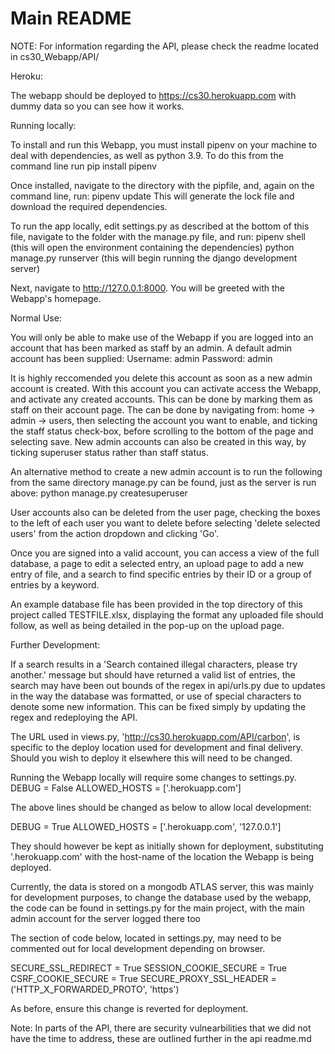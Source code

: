 # Main README
NOTE: For information regarding the API, please check the readme located in cs30_Webapp/API/

Heroku:

The webapp should be deployed to https://cs30.herokuapp.com with dummy data so you can see how it works.

Running locally:

To install and run this Webapp, you must install pipenv on your machine to deal with dependencies, as well as python 3.9.
To do this from the command line run pip install pipenv

Once installed, navigate to the directory with the pipfile, and, again on the command line, run:
pipenv update
This will generate the lock file and download the required dependencies.

To run the app locally, edit settings.py as described at the bottom of this file,
navigate to the folder with the manage.py file, and run:
pipenv shell (this will open the environment containing the dependencies)
python manage.py runserver (this will begin running the django development server)

Next, navigate to http://127.0.0.1:8000. You will be greeted with the Webapp's homepage.



Normal Use:

You will only be able to make use of the Webapp if you are logged into an
account that has been marked as staff by an admin. A default admin account has been supplied:
Username: admin
Password: admin

It is highly reccomended you delete this account as soon as a new admin account is created.
With this account you can activate access the Webapp, and activate any created accounts. This can be done by marking them
as staff on their account page. The can be done by navigating from: home -> admin -> users, then selecting the account
you want to enable, and ticking the staff status check-box, before scrolling to the bottom of the page and selecting save.
New admin accounts can also be created in this way, by ticking superuser status rather than staff status.

An alternative method to create a new admin account is to run the following from the same directory manage.py can be found, just as the
server is run above:
python manage.py createsuperuser

User accounts also can be deleted from the user page, checking the boxes to the left of each user you want to delete before selecting
'delete selected users' from the action dropdown and clicking 'Go'.

Once you are signed into a valid account, you can access a view of the full database, a page to edit a selected entry,
an upload page to add a new entry of file, and a search to find specific entries by their ID or a group of entries by a keyword.

An example database file has been provided in the top directory of this project called TESTFILE.xlsx, displaying the format any uploaded file should follow, as well as being detailed in the pop-up on the upload page.



Further Development:

If a search results in a 'Search contained illegal characters, please try another.' message but should have returned a valid list of entries, the search may have been out bounds of the regex in api/urls.py due to updates in the way the database was formatted, or use of special characters to denote some new information. This can be fixed simply by updating the regex and redeploying the API.


The URL used in views.py, 'http://cs30.herokuapp.com/API/carbon', is specific to the deploy location used for development and final delivery. Should you wish to deploy it elsewhere this will need to be changed.


Running the Webapp locally will require some changes to settings.py.
DEBUG = False
ALLOWED_HOSTS = ['.herokuapp.com']

The above lines should be changed as below to allow local development:

DEBUG = True
ALLOWED_HOSTS = ['.herokuapp.com', '127.0.0.1']

They should however be kept as initially shown for deployment, substituting '.herokuapp.com'
with the host-name of the location the Webapp is being deployed.

Currently, the data is stored on a mongodb ATLAS server, this was mainly for development purposes, to change the database used by the webapp, the code can be found in settings.py for the main project, with the main admin account for the server logged there too

The section of code below, located in settings.py, may need to be commented out for local development depending on browser.

SECURE_SSL_REDIRECT = True
SESSION_COOKIE_SECURE = True
CSRF_COOKIE_SECURE = True
SECURE_PROXY_SSL_HEADER = ('HTTP_X_FORWARDED_PROTO', 'https')

As before, ensure this change is reverted for deployment.

Note: In parts of the API, there are security vulnearbilities that we did not have the time to address, these are outlined further in the api readme.md
